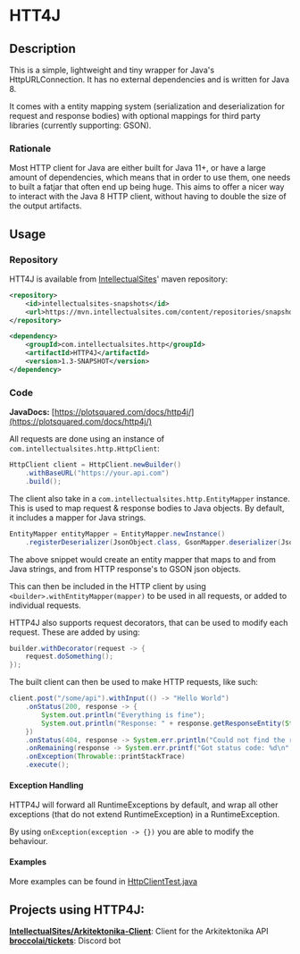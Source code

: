 # HTT4J

## Description

This is a simple, lightweight and tiny wrapper for Java's HttpURLConnection. It has no external
dependencies and is written for Java 8.

It comes with a entity mapping system (serialization and deserialization for request and response bodies)
with optional mappings for third party libraries (currently supporting: GSON).

### Rationale

Most HTTP client for Java are either built for Java 11+, or have a large amount of dependencies,
which means that in order to use them, one needs to built a fatjar that often end up being huge.
This aims to offer a nicer way to interact with the Java 8 HTTP client, without having to double the
size of the output artifacts.

## Usage

### Repository

HTT4J is available from [IntellectualSites](https://intellectualsites.com)' maven repository:

```xml
<repository>
    <id>intellectualsites-snapshots</id>
    <url>https://mvn.intellectualsites.com/content/repositories/snapshots</url>
</repository>
```

```xml
<dependency>
    <groupId>com.intellectualsites.http</groupId>
    <artifactId>HTTP4J</artifactId>
    <version>1.3-SNAPSHOT</version>
</dependency>
```

### Code

**JavaDocs:** [https://plotsquared.com/docs/http4j/](https://plotsquared.com/docs/http4j/)

All requests are done using an instance of `com.intellectualsites.http.HttpClient`:

```java
HttpClient client = HttpClient.newBuilder()
    .withBaseURL("https://your.api.com")
    .build();
```

The client also take in a `com.intellectualsites.http.EntityMapper` instance. This
is used to map request & response bodies to Java objects. By default, it includes a mapper
for Java strings.

```java
EntityMapper entityMapper = EntityMapper.newInstance()
    .registerDeserializer(JsonObject.class, GsonMapper.deserializer(JsonObject.class, GSON));
```

The above snippet would create an entity mapper that maps to and from Java strings, and
from HTTP response's to GSON json objects.

This can then be included in the HTTP client by using `<builder>.withEntityMapper(mapper)` to
be used in all requests, or added to individual requests.

HTTP4J also supports request decorators, that can be used to modify each request. These are
added by using:

```java
builder.withDecorator(request -> {
    request.doSomething();
});
```

The built client can then be used to make HTTP requests, like such:

```java
client.post("/some/api").withInput(() -> "Hello World")
    .onStatus(200, response -> {
        System.out.println("Everything is fine");
        System.out.println("Response: " + response.getResponseEntity(String.class));
    })
    .onStatus(404, response -> System.err.println("Could not find the resource =("))
    .onRemaining(response -> System.err.printf("Got status code: %d\n", response.getStatusCode()))
    .onException(Throwable::printStackTrace)
    .execute();
```

#### Exception Handling

HTTP4J will forward all RuntimeExceptions by default, and wrap all other exceptions (that do not
extend RuntimeException) in a RuntimeException.

By using `onException(exception -> {})` you are able to modify the behaviour.

#### Examples

More examples can be found in [HttpClientTest.java](https://github.com/Sauilitired/HTTP4J/blob/master/src/test/java/com/intellectualsites/http/HttpClientTest.java)

## Projects using HTTP4J:

**[IntellectualSites/Arkitektonika-Client](https://github.com/IntellectualSites/Arkitektonika-Client)**: Client for the Arkitektonika API
**[broccolai/tickets](https://github.com/broccolai/tickets)**: Discord bot
